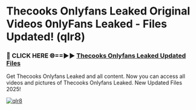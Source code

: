 # Thecooks Onlyfans Leaked Original Videos 0nlyFans Leaked - Files Updated! (qlr8)

<h3>🔴 CLICK HERE 🌐==►► <a href="https://tinyurl.com/x26r9saj" rel="nofollow">Thecooks Onlyfans Leaked Updated Files</a></h3>

Get Thecooks Onlyfans Leaked and all content. Now you can access all videos and pictures of Thecooks Onlyfans Leaked. New Updated Files 2025!

[![qlr8](https://i.imgur.com/LkgZPqh.gif)](https://tinyurl.com/x26r9saj)
